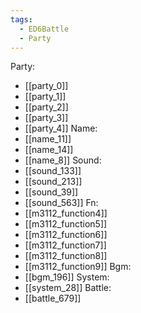 ```yaml
---
tags:
  - ED6Battle
  - Party
---
```

Party:
- [[party_0]]
- [[party_1]]
- [[party_2]]
- [[party_3]]
- [[party_4]]
Name:
- [[name_11]]
- [[name_14]]
- [[name_8]]
Sound:
- [[sound_133]]
- [[sound_213]]
- [[sound_39]]
- [[sound_563]]
Fn:
- [[m3112_function4]]
- [[m3112_function5]]
- [[m3112_function6]]
- [[m3112_function7]]
- [[m3112_function8]]
- [[m3112_function9]]
Bgm:
- [[bgm_196]]
System:
- [[system_28]]
Battle:
- [[battle_679]]
